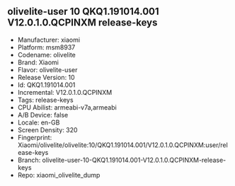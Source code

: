 ## olivelite-user 10 QKQ1.191014.001 V12.0.1.0.QCPINXM release-keys
- Manufacturer: xiaomi
- Platform: msm8937
- Codename: olivelite
- Brand: Xiaomi
- Flavor: olivelite-user
- Release Version: 10
- Id: QKQ1.191014.001
- Incremental: V12.0.1.0.QCPINXM
- Tags: release-keys
- CPU Abilist: armeabi-v7a,armeabi
- A/B Device: false
- Locale: en-GB
- Screen Density: 320
- Fingerprint: Xiaomi/olivelite/olivelite:10/QKQ1.191014.001/V12.0.1.0.QCPINXM:user/release-keys
- Branch: olivelite-user-10-QKQ1.191014.001-V12.0.1.0.QCPINXM-release-keys
- Repo: xiaomi_olivelite_dump
